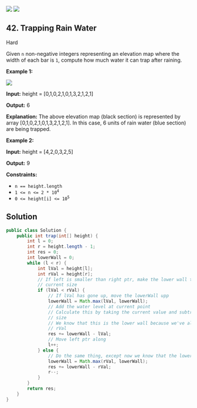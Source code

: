 [![](https://img.shields.io/github/stars/javadev/LeetCode-in-All?label=Stars&style=flat-square)](https://github.com/javadev/LeetCode-in-All)
[![](https://img.shields.io/github/forks/javadev/LeetCode-in-All?label=Fork%20me%20on%20GitHub%20&style=flat-square)](https://github.com/javadev/LeetCode-in-All/fork)

## 42\. Trapping Rain Water

Hard

Given `n` non-negative integers representing an elevation map where the width of each bar is `1`, compute how much water it can trap after raining.

**Example 1:**

![](https://assets.leetcode.com/uploads/2018/10/22/rainwatertrap.png)

**Input:** height = [0,1,0,2,1,0,1,3,2,1,2,1]

**Output:** 6

**Explanation:** The above elevation map (black section) is represented by array [0,1,0,2,1,0,1,3,2,1,2,1]. In this case, 6 units of rain water (blue section) are being trapped. 

**Example 2:**

**Input:** height = [4,2,0,3,2,5]

**Output:** 9 

**Constraints:**

*   `n == height.length`
*   <code>1 <= n <= 2 * 10<sup>4</sup></code>
*   <code>0 <= height[i] <= 10<sup>5</sup></code>

## Solution

```java
public class Solution {
    public int trap(int[] height) {
        int l = 0;
        int r = height.length - 1;
        int res = 0;
        int lowerWall = 0;
        while (l < r) {
            int lVal = height[l];
            int rVal = height[r];
            // If left is smaller than right ptr, make the lower wall the bigger of lVal and its
            // current size
            if (lVal < rVal) {
                // If lVal has gone up, move the lowerWall upp
                lowerWall = Math.max(lVal, lowerWall);
                // Add the water level at current point
                // Calculate this by taking the current value and subtracting it from the lower wall
                // size
                // We know that this is the lower wall because we've already determined that lVal <
                // rVal
                res += lowerWall - lVal;
                // Move left ptr along
                l++;
            } else {
                // Do the same thing, except now we know that the lowerWall is the right side.
                lowerWall = Math.max(rVal, lowerWall);
                res += lowerWall - rVal;
                r--;
            }
        }
        return res;
    }
}
```